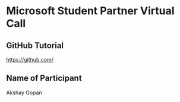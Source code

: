 # Microsoft Student Partner Virtual Call

## GitHub Tutorial

https://github.com/

## Name of Participant

Akshay Gopan
